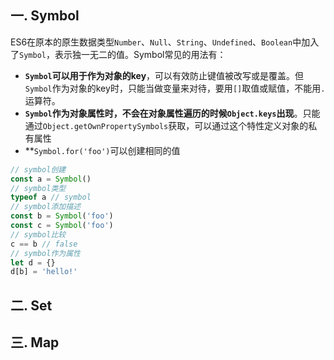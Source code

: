 <!-- ---
title: ES6系列之数据类型
date: 2022-10-19
tags: ES6系列, JavaScript
set: ES6
--- -->

## 一. Symbol
ES6在原本的原生数据类型`Number`、`Null`、`String`、`Undefined`、`Boolean`中加入了`Symbol`，表示独一无二的值。Symbol常见的用法有：
* **`Symbol`可以用于作为对象的key**，可以有效防止键值被改写或是覆盖。但`Symbol`作为对象的key时，只能当做变量来对待，要用`[]`取值或赋值，不能用`.`运算符。
* **`Symbol`作为对象属性时，不会在对象属性遍历的时候`Object.keys`出现**。只能通过`Object.getOwnPropertySymbols`获取，可以通过这个特性定义对象的私有属性
* **`Symbol.for('foo')`可以创建相同的值

```javascript
// symbol创建
const a = Symbol()
// symbol类型
typeof a // symbol
// symbol添加描述
const b = Symbol('foo')
const c = Symbol('foo')
// symbol比较
c == b // false
// symbol作为属性
let d = {}
d[b] = 'hello!'
```

## 二. Set


## 三. Map